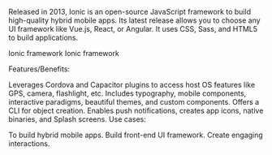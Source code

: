 Released in 2013, Ionic is an open-source JavaScript framework to build high-quality hybrid mobile apps. Its latest release allows you to choose any UI framework like Vue.js, React, or Angular. It uses CSS, Sass, and HTML5 to build applications.

Ionic framework
Ionic framework

Features/Benefits:

Leverages Cordova and Capacitor plugins to access host OS features like GPS, camera, flashlight, etc.
Includes typography, mobile components, interactive paradigms, beautiful themes, and custom components.
Offers a CLI for object creation.
Enables push notifications, creates app icons, native binaries, and Splash screens.
Use cases:

To build hybrid mobile apps.
Build front-end UI framework.
Create engaging interactions.